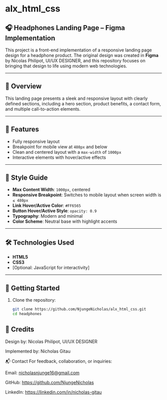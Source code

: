 # alx_html_css

## 🎧 Headphones Landing Page – Figma Implementation

This project is a front-end implementation of a responsive landing page design for a headphone product. The original design was created in **Figma** by Nicolas Philipot, UI/UX DESIGNER, and this repository focuses on bringing that design to life using modern web technologies.

---

## 📌 Overview

This landing page presents a sleek and responsive layout with clearly defined sections, including a hero section, product benefits, a contact form, and multiple call-to-action elements.

---

## 🧩 Features

- Fully responsive layout
- Breakpoint for mobile view at `480px` and below
- Clean and centered layout with a `max-width` of `1000px`
- Interactive elements with hover/active effects

---

## 🎨 Style Guide

- **Max Content Width**: `1000px`, centered
- **Responsive Breakpoint**: Switches to mobile layout when screen width is `≤ 480px`
- **Link Hover/Active Color**: `#FF6565`
- **Button Hover/Active Style**: `opacity: 0.9`
- **Typography**: Modern and minimal
- **Color Scheme**: Neutral base with highlight accents

---

## 🛠️ Technologies Used

- **HTML5**
- **CSS3**
- [Optional: JavaScript for interactivity]

---

## 📁 Getting Started

1. Clone the repository:

   ```bash
   git clone https://github.com/NjungeNicholas/alx_html_css.git
   cd headphones


## 🎯 Credits

Design by: Nicolas Philipot, UI/UX DESIGNER

Implemented by: Nicholas Gitau

📬 Contact
For feedback, collaboration, or inquiries:

Email: [<nicholasnjunge16@gmail.com>](mailto:nicholasnjunge16@gmail.com)

GitHub: <https://github.com/NjungeNicholas>

LinkedIn: <https://linkedin.com/in/nicholas-gitau>
